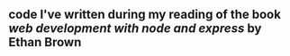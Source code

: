 ## code I've written during my reading of the book *web development with node and express* by Ethan Brown 